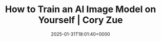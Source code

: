 ---
title: How to Train an AI Image Model on Yourself | Cory Zue
slug: 20250131T180140
date: 2025-01-31T18:01:40+0000
params:
  url: https://www.coryzue.com/writing/make-ai-pictures-of-yourself/
tags:
- ai
- deep-learning
---